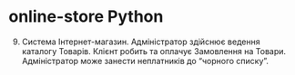 # online-store Python

9. Система Інтернет-магазин. Адміністратор здійснює ведення каталогу Товарів. Клієнт робить та оплачує Замовлення на Товари. Адміністратор може занести неплатників до “чорного списку”. 

